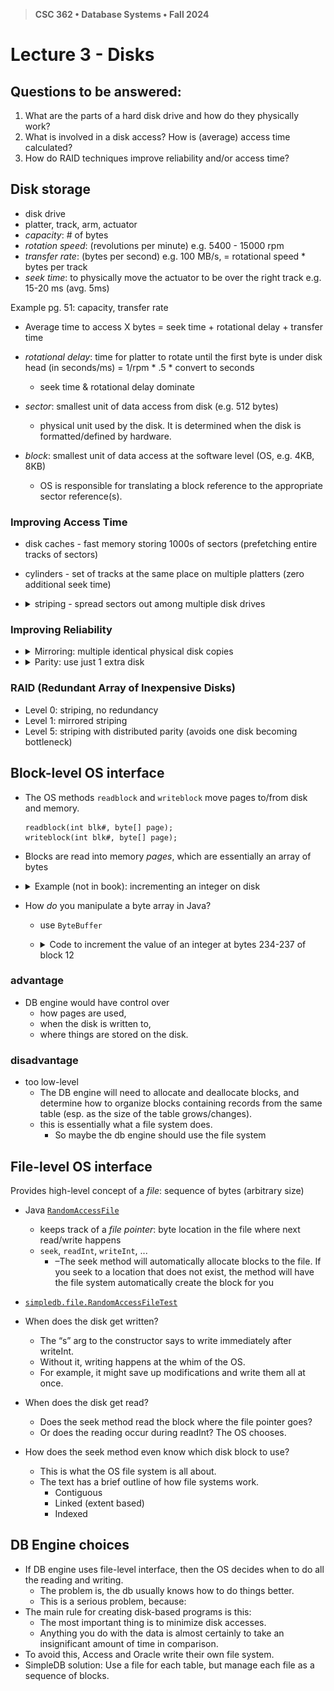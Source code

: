 > **CSC 362 • Database Systems • Fall 2024**
# Lecture 3 - Disks

## Questions to be answered:
1. What are the parts of a hard disk drive and how do they physically work?
2. What is involved in a disk access? How is (average) access time calculated?
3. How do RAID techniques improve reliability and/or access time?



## Disk storage

- disk drive
- platter, track, arm, actuator
- *capacity*: # of bytes
- *rotation speed*: (revolutions per minute) e.g. 5400 - 15000 rpm
- *transfer rate*: (bytes per second) e.g. 100 MB/s, = rotational speed * bytes per track
- *seek time*: to physically move the actuator to be over the right track e.g. 15-20 ms (avg. 5ms)

Example pg. 51: capacity, transfer rate

- Average time to access X bytes = seek time + rotational delay + transfer time
- *rotational delay*: time for platter to rotate until the first byte is under disk head (in seconds/ms) = 1/rpm * .5 * convert to seconds
    - seek time & rotational delay dominate

- *sector*: smallest unit of data access from disk (e.g. 512 bytes)
    - physical unit used by the disk.  It is determined when the disk is formatted/defined by hardware.
- *block*: smallest unit of data access at the software level (OS, e.g. 4KB, 8KB)
    - OS is responsible for translating a block reference to the appropriate sector reference(s).

### Improving Access Time

- disk caches - fast memory storing 1000s of sectors (prefetching entire tracks of sectors)
- cylinders - set of tracks at the same place on multiple platters (zero additional seek time)
- <details><summary>striping - spread sectors out among multiple disk drives</summary>

    ![Fig 3.3](./fig-3-3.png)
    </details>

### Improving Reliability

- <details><summary>Mirroring: multiple identical physical disk copies</summary>

    ![Fig 3.4](./fig-3-4.png)
    </details>
- <details><summary>Parity: use just 1 extra disk</summary>

    ![Fig 3.5](./fig-3-5.png)
    </details>

### RAID (Redundant Array of Inexpensive Disks)

- Level 0: striping, no redundancy
- Level 1: mirrored striping
- Level 5: striping with distributed parity (avoids one disk becoming bottleneck)



## Block-level OS interface

- The OS methods `readblock` and `writeblock` move pages to/from disk and memory.
    ```
    readblock(int blk#, byte[] page);
    writeblock(int blk#, byte[] page);
    ```

- Blocks are read into memory *pages*, which are essentially an array of bytes

- <details><summary>Example (not in book): incrementing an integer on disk</summary>

    ```
    byte[] page = new byte[400];   // page is 400 bytes
    readblock(12, page);    // not a Java method
    // manipulate the page to increment a 4-byte integer somewhere in it
    writeblock(12, page);   // not a Java method
    ```

    - requires a lot of work (reading & writing a block = slow disk access)
</details>

- How *do* you manipulate a byte array in Java?
    - use `ByteBuffer`
    - <details><summary>Code to increment the value of an integer at bytes 234-237 of block 12</summary>

        ```
        byte[] page = new byte[400];
        readblock(12, page);   // NOT REAL JAVA

        ByteBuffer bb = ByteBuffer.wrap(page);
        bb.position(234);		// position the pointer

        int n = bb.getInt();	// get the 4 bytes at the ptr
                        // and turn it into an int

        bb.position(234);		// reposition the pointer

        bb.putInt(n+1);		// turn the int into 4 bytes
                        // and write them at the ptr

        writeblock(12, page);  // NOT REAL JAVA
        ```
    </details>

### advantage
- DB engine would have control over 
    - how pages are used, 
    - when the disk is written to, 
    - where things are stored on the disk.

### disadvantage 
- too low-level
    - The DB engine will need to allocate and deallocate blocks, and determine how to organize blocks containing records from the same table (esp. as the size of the table grows/changes).
    - this is essentially what a file system does.  
        - So maybe the db engine should use the file system




## File-level OS interface

Provides high-level concept of a *file*: sequence of bytes (arbitrary size)

- Java [`RandomAccessFile`](https://docs.oracle.com/javase/8/docs/api/java/io/RandomAccessFile.html)
    - keeps track of a *file pointer*: byte location in the file where next read/write happens
    - `seek`, `readInt`, `writeInt`, ...
        - –The seek method will automatically allocate blocks to the file. If you seek to a location that does not exist, the method will have the file system automatically create the block for you

- [`simpledb.file.RandomAccessFileTest`](https://github.com/nadeemabdulhamid/csc362-simpledb-fall24/blob/main/src/simpledb/file/RandomAccessFileTest.java)

- When does the disk get written?
    - The “s” arg to the constructor says to write immediately after writeInt.
    - Without it, writing happens at the whim of the OS. 
    - For example, it might save up modifications and write them all at once.
- When does the disk get read?
    - Does the seek method read the block where the file pointer goes?
    - Or does the reading occur during readInt? The OS chooses.
- How does the seek method even know which disk block to use?
    - This is what the OS file system is all about.
    - The text has a brief outline of how file systems work.
        - Contiguous
        - Linked (extent based)
        - Indexed




## DB Engine choices
- If DB engine uses file-level interface, then the OS decides when to do all the reading and writing.  
    - The problem is, the db usually knows how to do things better.
    - This is a serious problem, because:
- The main rule for creating disk-based programs is this:
    - The most important thing is to minimize disk accesses.
    - Anything you do with the data is almost certainly to take an insignificant amount of time in comparison.
- To avoid this, Access and Oracle write their own file system.
- SimpleDB solution:  Use a file for each table, but manage each file as a sequence of blocks. 
